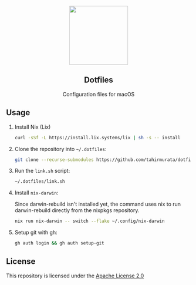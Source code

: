 <p align="center">
    <img src="https://1.gravatar.com/avatar/a9a8386448882291bd0082d2de054a9fa49a81f00c1c53917a675906e56737ff?size=512" width="160" />
    <h2 align="center">Dotfiles</h2>
</p>

<p align="center">Configuration files for macOS</p>

## Usage
1. Install Nix (Lix)

    ```sh
    curl -sSf -L https://install.lix.systems/lix | sh -s -- install
    ```
2. Clone the repository into `~/.dotfiles`:

    ```sh
    git clone --recurse-submodules https://github.com/tahirmurata/dotfiles.git ~/.dotfiles
    ```
3. Run the `link.sh` script:

    ```sh
    ~/.dotfiles/link.sh
    ```
4. Install `nix-darwin`:

    Since darwin-rebuild isn't installed yet, the command uses nix to run darwin-rebuild directly from the nixpkgs repository.

    ```sh
    nix run nix-darwin -- switch --flake ~/.config/nix-darwin
    ```
5. Setup git with gh:

    ```sh
    gh auth login && gh auth setup-git
    ```

## License
This repository is licensed under the [Apache License 2.0](LICENSE)
